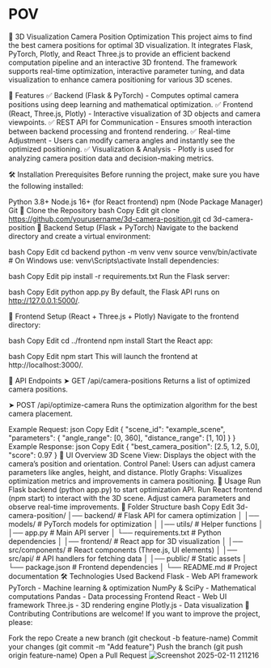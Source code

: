 # POV
📸 3D Visualization Camera Position Optimization
This project aims to find the best camera positions for optimal 3D visualization. It integrates Flask, PyTorch, Plotly, and React Three.js to provide an efficient backend computation pipeline and an interactive 3D frontend. The framework supports real-time optimization, interactive parameter tuning, and data visualization to enhance camera positioning for various 3D scenes.

🚀 Features
✅ Backend (Flask & PyTorch) - Computes optimal camera positions using deep learning and mathematical optimization.
✅ Frontend (React, Three.js, Plotly) - Interactive visualization of 3D objects and camera viewpoints.
✅ REST API for Communication - Ensures smooth interaction between backend processing and frontend rendering.
✅ Real-time Adjustment - Users can modify camera angles and instantly see the optimized positioning.
✅ Visualization & Analysis - Plotly is used for analyzing camera position data and decision-making metrics.

🛠️ Installation
Prerequisites
Before running the project, make sure you have the following installed:

Python 3.8+
Node.js 16+ (for React frontend)
npm (Node Package Manager)
Git
🔹 Clone the Repository
bash
Copy
Edit
git clone https://github.com/yourusername/3d-camera-position.git
cd 3d-camera-position
🔹 Backend Setup (Flask + PyTorch)
Navigate to the backend directory and create a virtual environment:

bash
Copy
Edit
cd backend
python -m venv venv
source venv/bin/activate  # On Windows use: venv\Scripts\activate
Install dependencies:

bash
Copy
Edit
pip install -r requirements.txt
Run the Flask server:

bash
Copy
Edit
python app.py
By default, the Flask API runs on http://127.0.0.1:5000/.

🔹 Frontend Setup (React + Three.js + Plotly)
Navigate to the frontend directory:

bash
Copy
Edit
cd ../frontend
npm install
Start the React app:

bash
Copy
Edit
npm start
This will launch the frontend at http://localhost:3000/.

📡 API Endpoints
➤ GET /api/camera-positions
Returns a list of optimized camera positions.

➤ POST /api/optimize-camera
Runs the optimization algorithm for the best camera placement.

Example Request:
json
Copy
Edit
{
  "scene_id": "example_scene",
  "parameters": {
    "angle_range": [0, 360],
    "distance_range": [1, 10]
  }
}
Example Response:
json
Copy
Edit
{
  "best_camera_position": [2.5, 1.2, 5.0],
  "score": 0.97
}
🎨 UI Overview
3D Scene View: Displays the object with the camera’s position and orientation.
Control Panel: Users can adjust camera parameters like angles, height, and distance.
Plotly Graphs: Visualizes optimization metrics and improvements in camera positioning.
🎯 Usage
Run Flask backend (python app.py) to start optimization API.
Run React frontend (npm start) to interact with the 3D scene.
Adjust camera parameters and observe real-time improvements.
📖 Folder Structure
bash
Copy
Edit
3d-camera-position/
│── backend/                 # Flask API for camera optimization
│   │── models/              # PyTorch models for optimization
│   │── utils/               # Helper functions
│   │── app.py               # Main API server
│   └── requirements.txt     # Python dependencies
│
│── frontend/                # React app for 3D visualization
│   │── src/components/      # React components (Three.js, UI elements)
│   │── src/api/             # API handlers for fetching data
│   │── public/              # Static assets
│   └── package.json         # Frontend dependencies
│
└── README.md                # Project documentation
🛠️ Technologies Used
Backend
Flask - Web API framework
PyTorch - Machine learning & optimization
NumPy & SciPy - Mathematical computations
Pandas - Data processing
Frontend
React - Web UI framework
Three.js - 3D rendering engine
Plotly.js - Data visualization
🤝 Contributing
Contributions are welcome! If you want to improve the project, please:

Fork the repo
Create a new branch (git checkout -b feature-name)
Commit your changes (git commit -m "Add feature")
Push the branch (git push origin feature-name)
Open a Pull Request
![Screenshot 2025-02-11 211216](https://github.com/user-attachments/assets/e65bdde1-34cb-4049-9b0f-996f4dec253e)


